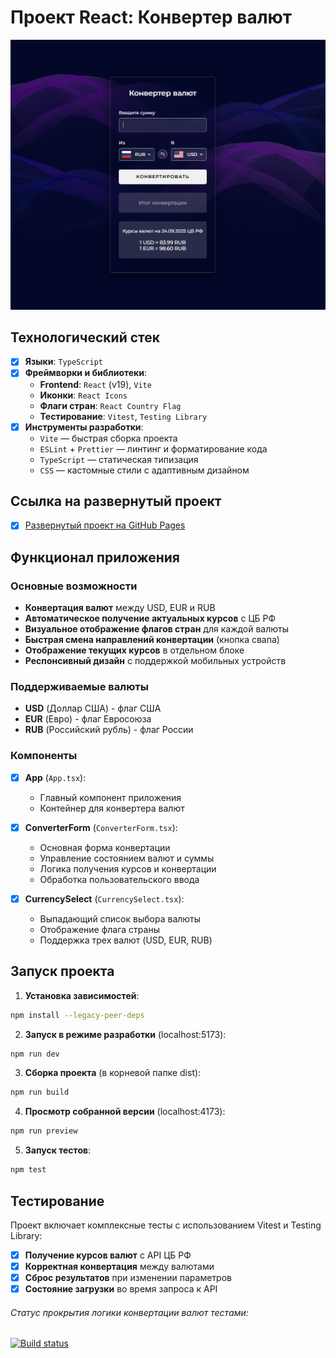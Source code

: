 # Проект React: Конвертер валют

![Конвертер валют](public/pic.png)

## Технологический стек

- [x] **Языки**: `TypeScript`
- [x] **Фреймворки и библиотеки**:
  - **Frontend**: `React` (v19), `Vite`
  - **Иконки**: `React Icons`
  - **Флаги стран**: `React Country Flag`
  - **Тестирование**: `Vitest`, `Testing Library`
- [x] **Инструменты разработки**:
  - `Vite` — быстрая сборка проекта
  - `ESLint` + `Prettier` — линтинг и форматирование кода
  - `TypeScript` — статическая типизация
  - `CSS` — кастомные стили с адаптивным дизайном

## Ссылка на развернутый проект

- [x] [Развернутый проект на GitHub Pages](https://nikolaye-ru.github.io/Money-Converter-App/ 'Ссылка на проект')

## Функционал приложения

### Основные возможности

- **Конвертация валют** между USD, EUR и RUB
- **Автоматическое получение актуальных курсов** с ЦБ РФ
- **Визуальное отображение флагов стран** для каждой валюты
- **Быстрая смена направлений конвертации** (кнопка свапа)
- **Отображение текущих курсов** в отдельном блоке
- **Респонсивный дизайн** с поддержкой мобильных устройств

### Поддерживаемые валюты

- **USD** (Доллар США) - флаг США
- **EUR** (Евро) - флаг Евросоюза  
- **RUB** (Российский рубль) - флаг России

### Компоненты

- [x] **App** (`App.tsx`):
  - Главный компонент приложения
  - Контейнер для конвертера валют

- [x] **ConverterForm** (`ConverterForm.tsx`):
  - Основная форма конвертации
  - Управление состоянием валют и суммы
  - Логика получения курсов и конвертации
  - Обработка пользовательского ввода

- [x] **CurrencySelect** (`CurrencySelect.tsx`):
  - Выпадающий список выбора валюты
  - Отображение флага страны
  - Поддержка трех валют (USD, EUR, RUB)

## Запуск проекта

1. **Установка зависимостей**:

```bash
npm install --legacy-peer-deps
```

2. **Запуск в режиме разработки** (localhost:5173):

```bash
npm run dev
```

3. **Сборка проекта** (в корневой папке dist):

```bash
npm run build
```

4. **Просмотр собранной версии** (localhost:4173):

```bash
npm run preview
```

5. **Запуск тестов**:

```bash
npm test
```

## Тестирование

Проект включает комплексные тесты с использованием Vitest и Testing Library:

- [x] **Получение курсов валют** с API ЦБ РФ
- [x] **Корректная конвертация** между валютами
- [x] **Сброс результатов** при изменении параметров
- [x] **Состояние загрузки** во время запроса к API

###### Статус прокрытия логики конвертации валют тестами:

[![Build status](https://ci.appveyor.com/api/projects/status/4xjiaf3b20ls7qor?svg=true)](https://ci.appveyor.com/project/Nikolay87-ru/money-converter-app)

